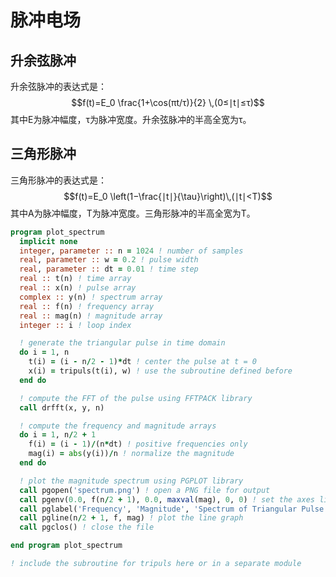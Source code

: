 # 脉冲电场

## 升余弦脉冲

升余弦脉冲的表达式是：
$$f(t)=E_0 \frac{1+\cos(πt/τ)​}{2} \,(0≤∣t∣≤τ)$$
其中E为脉冲幅度，τ为脉冲宽度。升余弦脉冲的半高全宽为τ。

## 三角形脉冲

三角形脉冲的表达式是：
$$f(t)=E_0 \left(1−\frac{∣t∣}{\tau}​\right)\,(∣t∣<T)$$
其中A为脉冲幅度，T为脉冲宽度。三角形脉冲的半高全宽为T。

```fortran
program plot_spectrum
  implicit none
  integer, parameter :: n = 1024 ! number of samples
  real, parameter :: w = 0.2 ! pulse width
  real, parameter :: dt = 0.01 ! time step
  real :: t(n) ! time array
  real :: x(n) ! pulse array
  complex :: y(n) ! spectrum array
  real :: f(n) ! frequency array
  real :: mag(n) ! magnitude array
  integer :: i ! loop index

  ! generate the triangular pulse in time domain
  do i = 1, n
    t(i) = (i - n/2 - 1)*dt ! center the pulse at t = 0
    x(i) = tripuls(t(i), w) ! use the subroutine defined before
  end do

  ! compute the FFT of the pulse using FFTPACK library
  call drfft(x, y, n)

  ! compute the frequency and magnitude arrays
  do i = 1, n/2 + 1
    f(i) = (i - 1)/(n*dt) ! positive frequencies only
    mag(i) = abs(y(i))/n ! normalize the magnitude
  end do

  ! plot the magnitude spectrum using PGPLOT library
  call pgopen('spectrum.png') ! open a PNG file for output
  call pgenv(0.0, f(n/2 + 1), 0.0, maxval(mag), 0, 0) ! set the axes limits
  call pglabel('Frequency', 'Magnitude', 'Spectrum of Triangular Pulse') ! add labels
  call pgline(n/2 + 1, f, mag) ! plot the line graph
  call pgclos() ! close the file

end program plot_spectrum

! include the subroutine for tripuls here or in a separate module
```
